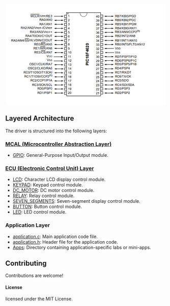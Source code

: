 <div style="display: flex; justify-content: flex-end; align-items: center;">
  <div>
    <h1>*PIC18_F4620*</h1>
    <p>My PIC18F4620 drivers journey. Effortlessly integrate microcontroller peripherals. Simplify development with clear documentation and modular code for smooth hardware interaction.</p>
  </div>
  <img src="Apps/Supplementary/PinDiagram.png" alt="Pin Diagram" width="500" style="margin-left: 1200px;">
</div>

## Layered Architecture

The driver is structured into the following layers:

### [MCAL (Microcontroller Abstraction Layer)](MCAL/)

- [GPIO](MCAL/GPIO/): General-Purpose Input/Output module.

### [ECU (Electronic Control Unit) Layer](ECU/)

- [LCD](ECU/LCD/): Character LCD display control module.
- [KEYPAD](ECU/KEYPAD/): Keypad control module.
- [DC_MOTOR](ECU/DC_MOTOR/): DC motor control module.
- [RELAY](ECU/RELAY/): Relay control module.
- [SEVEN_SEGMENTS](ECU/SEVEN_SEGMENTS/): Seven-segment display control module.
- [BUTTON](ECU/BUTTON/): Button control module.
- [LED](ECU/LED/): LED control module.

### Application Layer

- [application.c](application.c): Main application code file.
- [application.h](application.h): Header file for the application code.
- [Apps](Apps/): Directory containing application-specific labs or mini-apps.


## Contributing
Contributions are welcome!

#### License
licensed under the MIT License.



